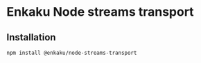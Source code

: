# Enkaku Node streams transport

## Installation

```sh
npm install @enkaku/node-streams-transport
```